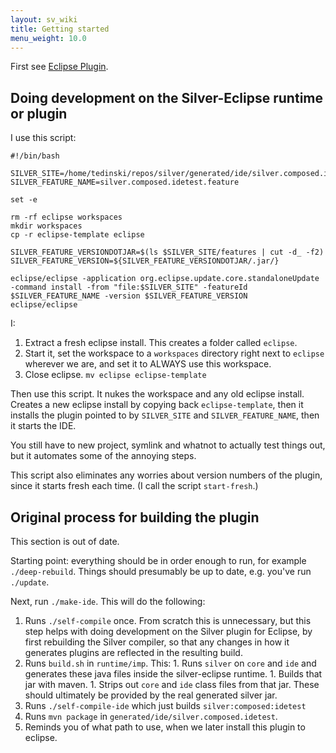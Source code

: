 ```yaml
---
layout: sv_wiki
title: Getting started
menu_weight: 10.0
---
```


First see [Eclipse Plugin](/silver/eclipse).

## Doing development on the Silver-Eclipse runtime or plugin

I use this script:

```
#!/bin/bash

SILVER_SITE=/home/tedinski/repos/silver/generated/ide/silver.composed.idetest/updatesite/target/repository
SILVER_FEATURE_NAME=silver.composed.idetest.feature

set -e

rm -rf eclipse workspaces
mkdir workspaces
cp -r eclipse-template eclipse

SILVER_FEATURE_VERSIONDOTJAR=$(ls $SILVER_SITE/features | cut -d_ -f2)
SILVER_FEATURE_VERSION=${SILVER_FEATURE_VERSIONDOTJAR/.jar/}

eclipse/eclipse -application org.eclipse.update.core.standaloneUpdate -command install -from "file:$SILVER_SITE" -featureId $SILVER_FEATURE_NAME -version $SILVER_FEATURE_VERSION
eclipse/eclipse
```

I:

  1. Extract a fresh eclipse install. This creates a folder called `eclipse`.
  1. Start it, set the workspace to a `workspaces` directory right next to `eclipse` wherever we are, and set it to ALWAYS use this workspace.
  1. Close eclipse. `mv eclipse eclipse-template`

Then use this script. It nukes the workspace and any old eclipse install. Creates a new eclipse install by copying back `eclipse-template`, then it installs the plugin pointed to by `SILVER_SITE` and `SILVER_FEATURE_NAME`, then it starts the IDE.

You still have to new project, symlink and whatnot to actually test things out, but it automates some of the annoying steps.

This script also eliminates any worries about version numbers of the plugin, since it starts fresh each time. (I call the script `start-fresh`.)

## Original process for building the plugin

This section is out of date.

Starting point: everything should be in order enough to run, for example `./deep-rebuild`. Things should presumably be up to date, e.g. you've run `./update`.

Next, run `./make-ide`. This will do the following:

  1. Runs `./self-compile` once. From scratch this is unnecessary, but this step helps with doing development on the Silver plugin for Eclipse, by first rebuilding the Silver compiler, so that any changes in how it generates plugins are reflected in the resulting build.
  1. Runs `build.sh` in `runtime/imp`. This:
    1. Runs `silver` on `core` and `ide` and generates these java files inside the silver-eclipse runtime.
    1. Builds that jar with maven.
    1. Strips out `core` and `ide` class files from that jar. These should ultimately be provided by the real generated silver jar.
  1. Runs `./self-compile-ide` which just builds `silver:composed:idetest`
  1. Runs `mvn package` in `generated/ide/silver.composed.idetest`.
  1. Reminds you of what path to use, when we later install this plugin to eclipse.

